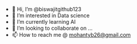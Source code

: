 - 👋 Hi, I’m @biswajitgithub123
- 👀 I’m interested in Data science
- 🌱 I’m currently learning AI
- 💞️ I’m looking to collaborate on ...
- 📫 How to reach me @ mohantyb26@gmail.com

<!---
biswajitgithub123/biswajitgithub123 is a ✨ special ✨ repository because its `README.md` (this file) appears on your GitHub profile.
You can click the Preview link to take a look at your changes.
--->
